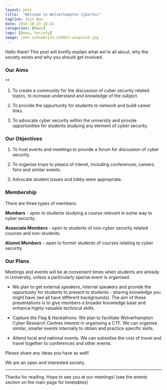```yaml
---
layout: post
title:  "Welcome to Wolverhampton CyberSoc"
tagline: Join Now
date: 2018-10-23 18:43
categories: [News]
tags: [News, Society]
image: john-schnobrich-520023-unsplash.jpg
---
```


Hello there! This post will breifly explain what we're all about, why the society exists and why you should get involved.

### Our Aims

**
1. To create a community for the discussion of cuber security related topics, to increase understand and knowledge of the subject.

2. To provide the oppurtunity for students to network and build career links.

3. To advocate cyber security within the university and provide oppurtunities for students studying any element of cyber security.


### Our Objectives


1. To host events and meetings to provide a forum for discussion of cyber security.

2. To organise trops to pleacs of interet, including conferences, careers fairs and similar events.

3. Advocate student issues and lobby were appropriate.


### Membership


There are three types of members:

**Members** - open to students studying a course relevant in some way to cyber security.

**Associate Members** - open to students of non-cyber security related cources and non-students.

**Alumni Members** - open to former students of courses relating to cyber security.


### Our Plans


Meetings and events will be at convenient times when students are already in University, unless a particularly special event is organised.

* We plan to get external speakers, internal speakers and provide the oppurtunity for students to present to students - sharing knowledge you might have (we all have different backgrounds). The aim of these presentations is to give members a broader knowledge base and enhance highly valuable technical skills.

* Capture the Flag & Hackathons. We plan to facilitate Wolverhampton Cyber Research Centres interest in organising a CTF. We can organise similar, smaller events internally to obtain and practice specific skills.

* Attend local and national events. We can subsidise the cost of travel and travel together to conferences and other events.

Please share any ideas you have as well!

We are an open and interested society.


---


Thanks for reading. Hope to see you at our meetings! (see the events section on the main page for timetables)